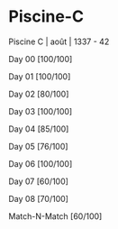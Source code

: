 # Piscine-C
Piscine C | août | 1337 - 42

Day 00 [100/100]

Day 01 [100/100]

Day 02 [80/100]

Day 03 [100/100]

Day 04 [85/100]

Day 05 [76/100]

Day 06 [100/100]

Day 07 [60/100]

Day 08 [70/100]

Match-N-Match [60/100]
